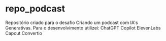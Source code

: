 # repo_podcast

Repositório criado para o desafio Criando um podcast com IA's Generativas.
Para o desenvolvimento utilizei:
ChatGPT
Copilot
ElevenLabs
Capcut
Convertio
